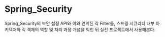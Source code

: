# Spring_Security
Spring_Security의 보안 설정 API와 이와 연계된 각 Filter들, 스프링 시큐리티 내부 아키텍처와 각 객체의 역할 및 처리 과정 개념을 익힌 뒤 실전 프로젝트에서 사용해본다.
